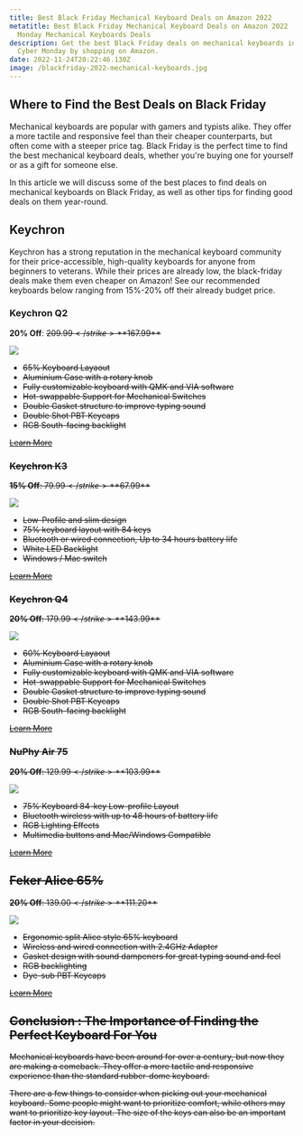 ```yaml
---
title: Best Black Friday Mechanical Keyboard Deals on Amazon 2022
metatitle: Best Black Friday Mechanical Keyboard Deals on Amazon 2022  | Cyber
  Monday Mechanical Keyboards Deals
description: Get the best Black Friday deals on mechanical keyboards in time for
  Cyber Monday by shopping on Amazon.
date: 2022-11-24T20:22:46.130Z
image: /blackfriday-2022-mechanical-keyboards.jpg
---
```

## Where to Find the Best Deals on Black Friday
Mechanical keyboards are popular with gamers and typists alike. They offer a more tactile and responsive feel than their cheaper counterparts, but often come with a steeper price tag. Black Friday is the perfect time to find the best mechanical keyboard deals, whether you're buying one for yourself or as a gift for someone else.

In this article we will discuss some of the best places to find deals on mechanical keyboards on Black Friday, as well as other tips for finding good deals on them year-round.

## Keychron

Keychron has a strong reputation in the mechanical keyboard community for their price-accessible, high-quality keyboards for anyone from beginners to veterans. While their prices are already low, the black-friday deals make them even cheaper on Amazon! See our recommended keyboards below ranging from 15%-20% off their already budget price.

<div class="row">
<div class="col-lg-4">

### Keychron Q2

**20% Off**: <strike>$209.99</strike> **$167.99**

<a href="https://www.amazon.com/Keychron-Q2-Mechanical-Programmable-Hot-swappable/dp/B09JS77KR9?crid=IIDQI9F0L36G&keywords=keychron+q&qid=1669321471&sprefix=keychron+q%2Caps%2C73&sr=8-6&ufe=app_do%3Aamzn1.fos.fa474cd8-6dfc-4bad-a280-890f5a4e2f90&linkCode=li3&tag=tryorthokey06-20&linkId=892714605087e425d00f3ac9476fe925&language=en_US&ref_=as_li_ss_il" target="_blank"><img border="0" src="//ws-na.amazon-adsystem.com/widgets/q?_encoding=UTF8&ASIN=B09JS77KR9&Format=_SL250_&ID=AsinImage&MarketPlace=US&ServiceVersion=20070822&WS=1&tag=tryorthokey06-20&language=en_US" ></a><img src="https://ir-na.amazon-adsystem.com/e/ir?t=tryorthokey06-20&language=en_US&l=li3&o=1&a=B09JS77KR9" width="1" height="1" border="0" alt="" style="border:none !important; margin:0px !important;" />

- 65% Keyboard Layaout 
- Aluminium Case with a rotary knob
- Fully customizable keyboard with QMK and VIA software
- Hot-swappable Support for Mechanical Switches
- Double Gasket structure to improve typing sound
- Double Shot PBT Keycaps
- RGB South-facing backlight

<a href="https://amzn.to/3U5jkLa" class="btn btn-primary">Learn More</a>

</div>
<div class="col-lg-4">

### Keychron K3

**15% Off**: <strike>$79.99</strike> **$67.99**

<a href="https://www.amazon.com/Keychron-Ultra-Slim-Wireless-Bluetooth-Mechanical/dp/B0B48ZVQH5?crid=1NZG1JMFY79WK&keywords=keychron&psr=EY17&qid=1669322213&s=black-friday&sprefix=keychron+%2Cblack-friday%2C138&sr=1-7-spons&ufe=app_do%3Aamzn1.fos.fa474cd8-6dfc-4bad-a280-890f5a4e2f90&sp_csd=d2lkZ2V0TmFtZT1zcF9tdGY&psc=1&m=A2ZFQ8CYGWLPP0&SPES=1&linkCode=li3&tag=tryorthokey06-20&linkId=8ae4e7b50afafbd00909357a6b3e1b4a&language=en_US&ref_=as_li_ss_il" target="_blank"><img border="0" src="//ws-na.amazon-adsystem.com/widgets/q?_encoding=UTF8&ASIN=B0B48ZVQH5&Format=_SL250_&ID=AsinImage&MarketPlace=US&ServiceVersion=20070822&WS=1&tag=tryorthokey06-20&language=en_US" ></a><img src="https://ir-na.amazon-adsystem.com/e/ir?t=tryorthokey06-20&language=en_US&l=li3&o=1&a=B0B48ZVQH5" width="1" height="1" border="0" alt="" style="border:none !important; margin:0px !important;" />

- Low-Profile and slim design
- 75% keyboard layout with 84 keys
- Bluetooth or wired connection, Up to 34 hours battery life
- White LED Backlight
- Windows / Mac switch

<a href="https://amzn.to/3VtBI1D" class="btn btn-primary">Learn More</a>

</div>
<div class="col-lg-4">

### Keychron Q4

**20% Off**: <strike>$179.99</strike> **$143.99**

<a href="https://www.amazon.com/dp/B09DSD5D33?_encoding=UTF8&psc=1&linkCode=li3&tag=tryorthokey06-20&linkId=7393622bfb4f82a11a69251deab7537e&language=en_US&ref_=as_li_ss_il" target="_blank"><img border="0" src="//ws-na.amazon-adsystem.com/widgets/q?_encoding=UTF8&ASIN=B09DSD5D33&Format=_SL250_&ID=AsinImage&MarketPlace=US&ServiceVersion=20070822&WS=1&tag=tryorthokey06-20&language=en_US" ></a><img src="https://ir-na.amazon-adsystem.com/e/ir?t=tryorthokey06-20&language=en_US&l=li3&o=1&a=B09DSD5D33" width="1" height="1" border="0" alt="" style="border:none !important; margin:0px !important;" />

- 60% Keyboard Layaout 
- Aluminium Case with a rotary knob
- Fully customizable keyboard with QMK and VIA software
- Hot-swappable Support for Mechanical Switches
- Double Gasket structure to improve typing sound
- Double Shot PBT Keycaps
- RGB South-facing backlight


<a href="https://amzn.to/3EX5pCC" class="btn btn-primary">Learn More</a>

</div>
</div>

### NuPhy Air 75

**20% Off**: <strike>$129.99</strike> **$103.99**

<a href="https://www.amazon.com/Air75-Mechanical-Connection-Compatible-Systems-Gateron/dp/B09KG6MSVH?crid=K6H35UAZFYMR&keywords=mechanical%2Bkeyboards&psr=EY17&qid=1669323185&s=black-friday&sprefix=mechanical%2Bkeyboard%2Cblack-friday%2C49&sr=1-21&ufe=app_do%3Aamzn1.fos.fa474cd8-6dfc-4bad-a280-890f5a4e2f90&th=1&linkCode=li3&tag=tryorthokey06-20&linkId=d2fd7181fa5befa550336f54b8d33745&language=en_US&ref_=as_li_ss_il" target="_blank"><img border="0" src="//ws-na.amazon-adsystem.com/widgets/q?_encoding=UTF8&ASIN=B09KG6MSVH&Format=_SL250_&ID=AsinImage&MarketPlace=US&ServiceVersion=20070822&WS=1&tag=tryorthokey06-20&language=en_US" ></a><img src="https://ir-na.amazon-adsystem.com/e/ir?t=tryorthokey06-20&language=en_US&l=li3&o=1&a=B09KG6MSVH" width="1" height="1" border="0" alt="" style="border:none !important; margin:0px !important;" />

- 75% Keyboard 84-key Low-profile Layout
- Bluetooth wireless with up to 48 hours of battery life
- RGB Lighting Effects
- Multimedia buttons and Mac/Windows Compatible

<a href="https://amzn.to/3UalzNf" class="btn btn-primary">Learn More</a>


## Feker Alice 65%

**20% Off**: <strike>$139.00</strike> **$111.20**

<a href="https://www.amazon.com/Ergonomic-Mechanical-Keyboard-Wireless-Customized-Programmable/dp/B0BF992X9W?crid=OKRAJ264QSU6&keywords=akko%2Balice&qid=1669323388&sprefix=akko%2Balice%2Caps%2C71&sr=8-1-spons&ufe=app_do%3Aamzn1.fos.fa474cd8-6dfc-4bad-a280-890f5a4e2f90&sp_csd=d2lkZ2V0TmFtZT1zcF9hdGY&th=1&linkCode=li3&tag=tryorthokey06-20&linkId=5cf4cee9f1728691bfeb618660157ce5&language=en_US&ref_=as_li_ss_il" target="_blank"><img border="0" src="//ws-na.amazon-adsystem.com/widgets/q?_encoding=UTF8&ASIN=B0BF992X9W&Format=_SL250_&ID=AsinImage&MarketPlace=US&ServiceVersion=20070822&WS=1&tag=tryorthokey06-20&language=en_US" ></a><img src="https://ir-na.amazon-adsystem.com/e/ir?t=tryorthokey06-20&language=en_US&l=li3&o=1&a=B0BF992X9W" width="1" height="1" border="0" alt="" style="border:none !important; margin:0px !important;" />

- Ergonomic split Alice style 65% keyboard
- Wireless and wired connection with 2.4GHz Adapter
- Gasket design with sound dampeners for great typing sound and feel
- RGB backlighting
- Dye-sub PBT Keycaps

<a href="https://amzn.to/3tZdErK" class="btn btn-primary">Learn More</a>

## Conclusion : The Importance of Finding the Perfect Keyboard For You
Mechanical keyboards have been around for over a century, but now they are making a comeback. They offer a more tactile and responsive experience than the standard rubber-dome keyboard.

There are a few things to consider when picking out your mechanical keyboard. Some people might want to prioritize comfort, while others may want to prioritize key layout. The size of the keys can also be an important factor in your decision.